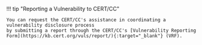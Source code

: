 !!! tip "Reporting a Vulnerability to CERT/CC"

    You can request the CERT/CC's assistance in coordinating a vulnerability disclosure process
    by submitting a report through the CERT/CC's [Vulnerability Reporting Form](https://kb.cert.org/vuls/report/){:target="_blank"} (VRF).
